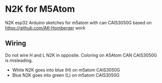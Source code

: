 # N2K for M5Atom
N2K esp32 Arduino sketches for m5atom with can CAIS3050G based on https://github.com/AK-Homberger work

## Wiring
Do not wire H and L N2K in opposite. Coloring on A5Atom CAN CAIS3050G is misleading.

- White N2K goes into blue (H) on m5atom CAIS3050G
- Blue N2K goes into green (L) on m5atom CAIS3050G
